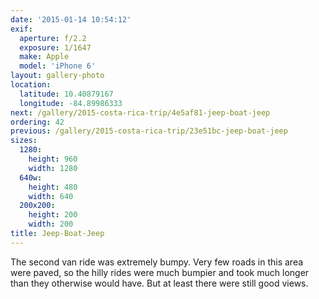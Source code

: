```yaml
---
date: '2015-01-14 10:54:12'
exif:
  aperture: f/2.2
  exposure: 1/1647
  make: Apple
  model: 'iPhone 6'
layout: gallery-photo
location:
  latitude: 10.40879167
  longitude: -84.89986333
next: /gallery/2015-costa-rica-trip/4e5af81-jeep-boat-jeep
ordering: 42
previous: /gallery/2015-costa-rica-trip/23e51bc-jeep-boat-jeep
sizes:
  1280:
    height: 960
    width: 1280
  640w:
    height: 480
    width: 640
  200x200:
    height: 200
    width: 200
title: Jeep-Boat-Jeep
---
```


The second van ride was extremely bumpy. Very few roads in this area were paved, so the hilly rides were much bumpier and took much longer than they otherwise would have. But at least there were still good views.
